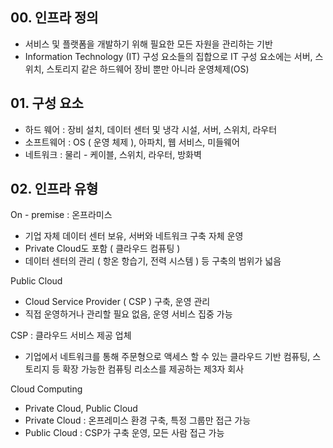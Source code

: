 ## 00.  인프라 정의
- 서비스 및 플랫폼을 개발하기 위해 필요한 모든 자원을 관리하는 기반
- Information Technology (IT) 구성 요소들의 집합으로 IT 구성 요소에는 서버, 스위치, 스토리지 같은 하드웨어 장비 뿐만 아니라 운영체제(OS)

## 01.  구성 요소
- 하드 웨어 : 장비 설치, 데이터 센터 및 냉각 시설, 서버, 스위치, 라우터
- 소프트웨어 : OS ( 운영 체제 ), 아파치, 웹 서비스, 미들웨어
- 네트워크 : 물리 - 케이블, 스위치, 라우터, 방화벽

## 02.  인프라 유형
On - premise : 온프라미스
- 기업 자체 데이터 센터 보유, 서버와 네트워크 구축 자체 운영
- Private Cloud도 포함 ( 클라우드 컴퓨팅 )
- 데이터 센터의 관리 ( 항온 항습기, 전력 시스템 ) 등 구축의 범위가 넓음

Public Cloud
- Cloud Service Provider ( CSP ) 구축, 운영 관리
- 직접 운영하거나 관리할 필요 없음, 운영 서비스 집중 가능

CSP : 클라우드 서비스 제공 업체
- 기업에서 네트워크를 통해 주문형으로 액세스 할 수 있는 클라우드 기반 컴퓨팅, 스토리지 등 확장 가능한 컴퓨팅 리소스를 제공하는 제3자 회사

Cloud Computing
- Private Cloud, Public Cloud
- Private Cloud : 온프레미스 환경 구축, 특정 그룹만 접근 가능
- Public Cloud : CSP가 구축 운영, 모든 사람 접근 가능
